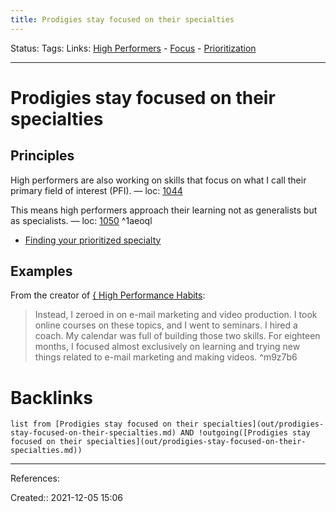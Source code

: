 ```yaml
---
title: Prodigies stay focused on their specialties
---
```

Status: 
Tags: 
Links: [High Performers](out/high-performers.md) - [Focus](out/focus.md) - [Prioritization](out/prioritization.md)
___
# Prodigies stay focused on their specialties
## Principles
High performers are also working on skills that focus on what I call their primary field of interest (PFI). — loc: [1044]()

This means high performers approach their learning not as generalists but as specialists. — loc: [1050]() ^1aeoql
- [Finding your prioritized specialty](out/finding-your-prioritized-specialty.md)
## Examples
From the creator of [{ High Performance Habits](out/-high-performance-habits.md):
> Instead, I zeroed in on e-mail marketing and video production. I took online courses on these topics, and I went to seminars. I hired a coach. My calendar was full of building those two skills. For eighteen months, I focused almost exclusively on learning and trying new things related to e-mail marketing and making videos.
^m9z7b6
# Backlinks
```dataview
list from [Prodigies stay focused on their specialties](out/prodigies-stay-focused-on-their-specialties.md) AND !outgoing([Prodigies stay focused on their specialties](out/prodigies-stay-focused-on-their-specialties.md))
```
___
References:

Created:: 2021-12-05 15:06
